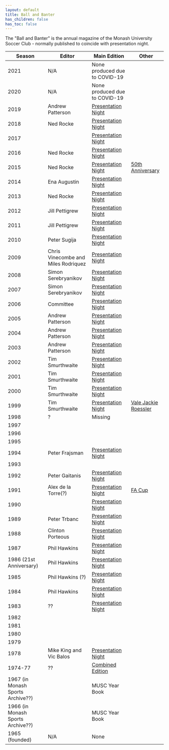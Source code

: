 ```yaml
---
layout: default
title: Ball and Banter
has_children: false
has_toc: false
---
```


The "Ball and Banter" is the annual magazine of the Monash University Soccer Club - normally published to coincide
with presentation night.


| Season                            | Editor                              | Main Edition                                                                                                                                             | Other                                                                                                                                                    |
|-----------------------------------|-------------------------------------|----------------------------------------------------------------------------------------------------------------------------------------------------------|----------------------------------------------------------------------------------------------------------------------------------------------------------|
| 2021                              | N/A                                 | None produced due to COVID-19                                                                                                                            |                                                                                                                                                          |
| 2020                              | N/A                                 | None produced due to COVID-19                                                                                                                            |                                                                                                                                                          |
| 2019                              | Andrew Patterson                    | [Presentation Night](https://media.githubusercontent.com/media/monashunisoccer/monashunisoccer.github.io/main/publications/bb/2019-ball-and-banter.pdf)  |                                                                                                                                                          |
| 2018                              | Ned Rocke                           | [Presentation Night]()                                                                                                                                   |                                                                                                                                                          |
| 2017                              |                                     | [Presentation Night]()                                                                                                                                   |                                                                                                                                                          |
| 2016                              | Ned Rocke                           | [Presentation Night]()                                                                                                                                   |                                                                                                                                                          |
| 2015                              | Ned Rocke                           | [Presentation Night](https://media.githubusercontent.com/media/monashunisoccer/monashunisoccer.github.io/main/publications/bb/2015-ball-and-banter.pdf)  | [50th Anniversary](https://public.3.basecamp.com/p/VpL7azhdXDgAoMeiWQhuCmL7)                                                                             |
| 2014                              | Ena Augustin                        | [Presentation Night](https://media.githubusercontent.com/media/monashunisoccer/monashunisoccer.github.io/main/publications/bb/2014-ball-and-banter.pdf)  |                                                                                                                                                          |
| 2013                              | Ned Rocke                           | [Presentation Night](https://media.githubusercontent.com/media/monashunisoccer/monashunisoccer.github.io/main/publications/bb/2013-ball-and-banter.pdf)  |                                                                                                                                                          |
| 2012                              | Jill Pettigrew                      | [Presentation Night](https://media.githubusercontent.com/media/monashunisoccer/monashunisoccer.github.io/main/publications/bb/2012-ball-and-banter.pdf)  |                                                                                                                                                          |
| 2011                              | Jill Pettigrew                      | [Presentation Night](https://media.githubusercontent.com/media/monashunisoccer/monashunisoccer.github.io/main/publications/bb/2011-ball-and-banter.pdf)  |                                                                                                                                                          |
| 2010                              | Peter Sugija                        | [Presentation Night](https://media.githubusercontent.com/media/monashunisoccer/monashunisoccer.github.io/main/publications/bb/2010-ball-and-banter.pdf)  |                                                                                                                                                          |
| 2009                              | Chris Vinecombe and Miles Rodriquez | [Presentation Night](https://media.githubusercontent.com/media/monashunisoccer/monashunisoccer.github.io/main/publications/bb/2009-ball-and-banter.pdf)  |                                                                                                                                                          |
| 2008                              | Simon Serebryanikov                 | [Presentation Night](https://media.githubusercontent.com/media/monashunisoccer/monashunisoccer.github.io/main/publications/bb/2008-ball-and-banter.pdf)  |                                                                                                                                                          |
| 2007                              | Simon Serebryanikov                 | [Presentation Night](https://media.githubusercontent.com/media/monashunisoccer/monashunisoccer.github.io/main/publications/bb/2007-ball-and-banter.pdf)  |                                                                                                                                                          |
| 2006                              | Committee                           | [Presentation Night](https://media.githubusercontent.com/media/monashunisoccer/monashunisoccer.github.io/main/publications/bb/2006-ball-and-banter.pdf)  |                                                                                                                                                          |
| 2005                              | Andrew Patterson                    | [Presentation Night](https://media.githubusercontent.com/media/monashunisoccer/monashunisoccer.github.io/main/publications/bb/2005-ball-and-banter.pdf)  |                                                                                                                                                          |
| 2004                              | Andrew Patterson                    | [Presentation Night](https://media.githubusercontent.com/media/monashunisoccer/monashunisoccer.github.io/main/publications/bb/2004-ball-and-banter.pdf)  |                                                                                                                                                          |
| 2003                              | Andrew Patterson                    | [Presentation Night](https://media.githubusercontent.com/media/monashunisoccer/monashunisoccer.github.io/main/publications/bb/2003-ball-and-banter.pdf)  |                                                                                                                                                          |
| 2002                              | Tim Smurthwaite                     | [Presentation Night]()                                                                                                                                   |                                                                                                                                                          |
| 2001                              | Tim Smurthwaite                     | [Presentation Night](https://media.githubusercontent.com/media/monashunisoccer/monashunisoccer.github.io/main/publications/bb/2001-ball-and-banter.pdf)  |                                                                                                                                                          |
| 2000                              | Tim Smurthwaite                     | [Presentation Night]()                                                                                                                                   |                                                                                                                                                          |
| 1999                              | Tim Smurthwaite                     | [Presentation Night]()                                                                                                                                   | [Vale Jackie Roessler](https://public.3.basecamp.com/p/rhVUbSkLwoTkbRa6moXTyecM)                                                                         |
| 1998                              | ?                                   | Missing                                                                                                                                                  |                                                                                                                                                          |
| 1997                              |                                     |                                                                                                                                                          |                                                                                                                                                          |
| 1996                              |                                     |                                                                                                                                                          |                                                                                                                                                          |
| 1995                              |                                     |                                                                                                                                                          |                                                                                                                                                          |
| 1994                              | Peter Frajsman                      | [Presentation Night](https://media.githubusercontent.com/media/monashunisoccer/monashunisoccer.github.io/main/publications/bb/1994-ball-and-banter.pdf)  |                                                                                                                                                          |
| 1993                              |                                     |                                                                                                                                                          |                                                                                                                                                          |
| 1992                              | Peter Gaitanis                      | [Presentation Night](https://media.githubusercontent.com/media/monashunisoccer/monashunisoccer.github.io/main/publications/bb/1992-ball-and-banter.pdf)  |                                                                                                                                                          |
| 1991                              | Alex de la Torre(?)                 | [Presentation Night](https://media.githubusercontent.com/media/monashunisoccer/monashunisoccer.github.io/main/publications/bb/1991-ball-and-banter.pdf)  | [FA Cup](https://media.githubusercontent.com/media/monashunisoccer/monashunisoccer.github.io/main/publications/bb/1991-05-18-ball-and-banter-fa-cup.pdf) |
| 1990                              |                                     | [Presentation Night](https://media.githubusercontent.com/media/monashunisoccer/monashunisoccer.github.io/main/publications/bb/1990-ball-and-banter.pdf)  |                                                                                                                                                          |
| 1989                              | Peter Trbanc                        | [Presentation Night](https://media.githubusercontent.com/media/monashunisoccer/monashunisoccer.github.io/main/publications/bb/1989-ball-and-banter.pdf)  |                                                                                                                                                          |
| 1988                              | Clinton Porteous                    | [Presentation Night](https://media.githubusercontent.com/media/monashunisoccer/monashunisoccer.github.io/main/publications/bb/1988-ball-and-banter.pdf)  |                                                                                                                                                          |
| 1987                              | Phil Hawkins                        | [Presentation Night](https://media.githubusercontent.com/media/monashunisoccer/monashunisoccer.github.io/main/publications/bb/1987-ball-and-banter.pdf)  |                                                                                                                                                          |
| 1986 (21st Anniversary)           | Phil Hawkins                        | [Presentation Night](https://media.githubusercontent.com/media/monashunisoccer/monashunisoccer.github.io/main/publications/bb/1986-ball-and-banter.pdf)  |                                                                                                                                                          |
| 1985                              | Phil Hawkins (?)                    | [Presentation Night](https://media.githubusercontent.com/media/monashunisoccer/monashunisoccer.github.io/main/publications/bb/1985-ball-and-banter.pdf)  |                                                                                                                                                          |
| 1984                              | Phil Hawkins                        | [Presentation Night](https://media.githubusercontent.com/media/monashunisoccer/monashunisoccer.github.io/main/publications/bb/1984-ball-and-banter.pdf)  |                                                                                                                                                          |
| 1983                              | ??                                  | [Presentation Night](https://media.githubusercontent.com/media/monashunisoccer/monashunisoccer.github.io/main/publications/bb/1983-ball-and-banter.pdf)  |                                                                                                                                                          |
| 1982                              |                                     |                                                                                                                                                          |                                                                                                                                                          |
| 1981                              |                                     |                                                                                                                                                          |                                                                                                                                                          |
| 1980                              |                                     |                                                                                                                                                          |                                                                                                                                                          |
| 1979                              |                                     |                                                                                                                                                          |                                                                                                                                                          |
| 1978                              | Mike King and Vic Balos             | [Presentation Night](https://media.githubusercontent.com/media/monashunisoccer/monashunisoccer.github.io/main/publications/bb/1978-ball-and-banter.pdf)  |                                                                                                                                                          |
| 1974-77                           | ??                                  | [Combined Edition](https://media.githubusercontent.com/media/monashunisoccer/monashunisoccer.github.io/main/publications/bb/1974-77-ball-and-banter.pdf) |                                                                                                                                                          |
| 1967 (in Monash Sports Archive??) |                                     | MUSC Year Book                                                                                                                                           |                                                                                                                                                          |
| 1966 (in Monash Sports Archive??) |                                     | MUSC Year Book                                                                                                                                           |                                                                                                                                                          |
| 1965 (founded)                    | N/A                                 | None                                                                                                                                                     |                                                                                                                                                          |     
